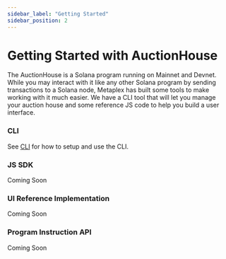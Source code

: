 ```yaml
---
sidebar_label: "Getting Started"
sidebar_position: 2
---
```

# Getting Started with AuctionHouse

The AuctionHouse is a Solana program running on Mainnet and Devnet. While you may interact with it like any other Solana program by sending transactions to a Solana node, Metaplex has built some tools to make working with it much easier. We have a CLI tool that will let you manage your auction house and some reference JS code to help you build a user interface. 


### CLI

See [CLI](/auction-house/cli) for how to setup and use the CLI.

### JS SDK

Coming Soon

### UI Reference Implementation

Coming Soon

### Program Instruction API

Coming Soon